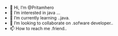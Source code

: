 - 👋 Hi, I’m @Pritamhero
- 👀 I’m interested in java ...
- 🌱 I’m currently learning ..java.
- 💞️ I’m looking to collaborate on .sofware developer..
- 📫 How to reach me .friend..

<!---
Pritamhero/Pritamhero is a ✨ special ✨ repository because its `README.md` (this file) appears on your GitHub profile.
You can click the Preview link to take a look at your changes.
--->
